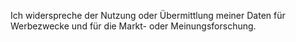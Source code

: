 Ich widerspreche der Nutzung oder Übermittlung meiner Daten für Werbezwecke und für die Markt- oder Meinungsforschung.
